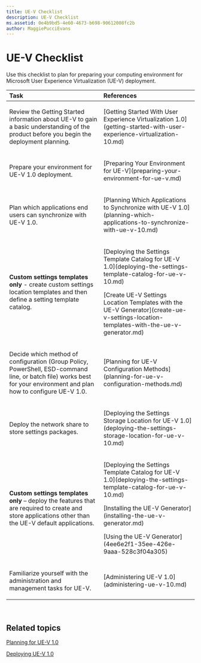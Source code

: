 ```yaml
---
title: UE-V Checklist
description: UE-V Checklist
ms.assetid: 0e4b9bd5-4e60-4673-b698-90612008fc2b
author: MaggiePucciEvans
---
```


# UE-V Checklist


Use this checklist to plan for preparing your computing environment for Microsoft User Experience Virtualization (UE-V) deployment.

<table>
<colgroup>
<col width="50%" />
<col width="50%" />
</colgroup>
<thead>
<tr class="header">
<th align="left">Task</th>
<th align="left">References</th>
</tr>
</thead>
<tbody>
<tr class="odd">
<td align="left"><p>Review the Getting Started information about UE-V to gain a basic understanding of the product before you begin the deployment planning.</p></td>
<td align="left"><p>[Getting Started With User Experience Virtualization 1.0](getting-started-with-user-experience-virtualization-10.md)</p></td>
</tr>
<tr class="even">
<td align="left"><p>Prepare your environment for UE-V 1.0 deployment.</p></td>
<td align="left"><p>[Preparing Your Environment for UE-V](preparing-your-environment-for-ue-v.md)</p></td>
</tr>
<tr class="odd">
<td align="left"><p>Plan which applications end users can synchronize with UE-V 1.0.</p></td>
<td align="left"><p>[Planning Which Applications to Synchronize with UE-V 1.0](planning-which-applications-to-synchronize-with-ue-v-10.md)</p></td>
</tr>
<tr class="even">
<td align="left"><p><strong>Custom settings templates only</strong> - create custom settings location templates and then define a setting template catalog.</p></td>
<td align="left"><p>[Deploying the Settings Template Catalog for UE-V 1.0](deploying-the-settings-template-catalog-for-ue-v-10.md)</p>
<p>[Create UE-V Settings Location Templates with the UE-V Generator](create-ue-v-settings-location-templates-with-the-ue-v-generator.md)</p></td>
</tr>
<tr class="odd">
<td align="left"><p>Decide which method of configuration (Group Policy, PowerShell, ESD-command line, or batch file) works best for your environment and plan how to configure UE-V 1.0.</p></td>
<td align="left"><p>[Planning for UE-V Configuration Methods](planning-for-ue-v-configuration-methods.md)</p></td>
</tr>
<tr class="even">
<td align="left"><p>Deploy the network share to store settings packages.</p></td>
<td align="left"><p>[Deploying the Settings Storage Location for UE-V 1.0](deploying-the-settings-storage-location-for-ue-v-10.md)</p></td>
</tr>
<tr class="odd">
<td align="left"><p><strong>Custom settings templates only</strong> – deploy the features that are required to create and store applications other than the UE-V default applications.</p></td>
<td align="left"><p>[Deploying the Settings Template Catalog for UE-V 1.0](deploying-the-settings-template-catalog-for-ue-v-10.md)</p>
<p>[Installing the UE-V Generator](installing-the-ue-v-generator.md)</p>
<p>[Using the UE-V Generator](4ee6e2f1-35ee-426e-9aaa-528c3f04a305)</p></td>
</tr>
<tr class="even">
<td align="left"><p>Familiarize yourself with the administration and management tasks for UE-V.</p></td>
<td align="left"><p>[Administering UE-V 1.0](administering-ue-v-10.md)</p></td>
</tr>
</tbody>
</table>

 

## Related topics


[Planning for UE-V 1.0](planning-for-ue-v-10.md)

[Deploying UE-V 1.0](deploying-ue-v-10.md)

 

 





